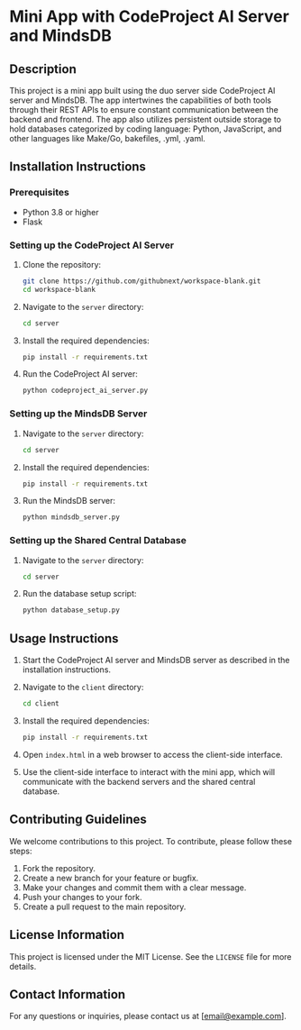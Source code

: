 # Mini App with CodeProject AI Server and MindsDB

## Description

This project is a mini app built using the duo server side CodeProject AI server and MindsDB. The app intertwines the capabilities of both tools through their REST APIs to ensure constant communication between the backend and frontend. The app also utilizes persistent outside storage to hold databases categorized by coding language: Python, JavaScript, and other languages like Make/Go, bakefiles, .yml, .yaml.

## Installation Instructions

### Prerequisites

- Python 3.8 or higher
- Flask

### Setting up the CodeProject AI Server

1. Clone the repository:
   ```bash
   git clone https://github.com/githubnext/workspace-blank.git
   cd workspace-blank
   ```

2. Navigate to the `server` directory:
   ```bash
   cd server
   ```

3. Install the required dependencies:
   ```bash
   pip install -r requirements.txt
   ```

4. Run the CodeProject AI server:
   ```bash
   python codeproject_ai_server.py
   ```

### Setting up the MindsDB Server

1. Navigate to the `server` directory:
   ```bash
   cd server
   ```

2. Install the required dependencies:
   ```bash
   pip install -r requirements.txt
   ```

3. Run the MindsDB server:
   ```bash
   python mindsdb_server.py
   ```

### Setting up the Shared Central Database

1. Navigate to the `server` directory:
   ```bash
   cd server
   ```

2. Run the database setup script:
   ```bash
   python database_setup.py
   ```

## Usage Instructions

1. Start the CodeProject AI server and MindsDB server as described in the installation instructions.

2. Navigate to the `client` directory:
   ```bash
   cd client
   ```

3. Install the required dependencies:
   ```bash
   pip install -r requirements.txt
   ```

4. Open `index.html` in a web browser to access the client-side interface.

5. Use the client-side interface to interact with the mini app, which will communicate with the backend servers and the shared central database.

## Contributing Guidelines

We welcome contributions to this project. To contribute, please follow these steps:

1. Fork the repository.
2. Create a new branch for your feature or bugfix.
3. Make your changes and commit them with a clear message.
4. Push your changes to your fork.
5. Create a pull request to the main repository.

## License Information

This project is licensed under the MIT License. See the `LICENSE` file for more details.

## Contact Information

For any questions or inquiries, please contact us at [email@example.com].
